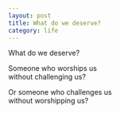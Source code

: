 ```yaml
---
layout: post
title: What do we deserve?
category: life
---
```


What do we deserve?

Someone who worships us  
without challenging us?

Or someone who challenges us  
without worshipping us?
